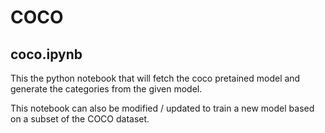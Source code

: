 # COCO

## coco.ipynb

This the python notebook that will fetch the coco pretained model and generate the categories from the given model.

This notebook can also be modified / updated to train a new model based on a subset of the COCO dataset.
